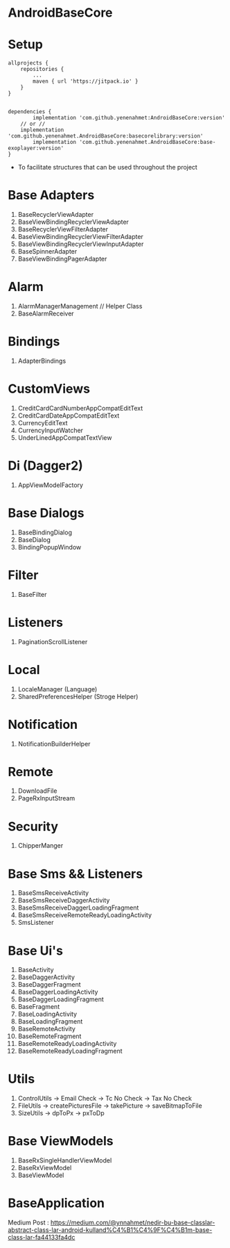 # AndroidBaseCore

# Setup

	allprojects {
		repositories {
			...
			maven { url 'https://jitpack.io' }
		}
	}
  

	dependencies {
	        implementation 'com.github.yenenahmet:AndroidBaseCore:version'
		// or //
		implementation 'com.github.yenenahmet.AndroidBaseCore:basecorelibrary:version'
    		implementation 'com.github.yenenahmet.AndroidBaseCore:base-exoplayer:version'
	}
  
 * To facilitate structures that can be used throughout the project
 
 # Base Adapters 
  1) BaseRecyclerViewAdapter
  2) BaseViewBindingRecyclerViewAdapter
  3) BaseRecyclerViewFilterAdapter
  4) BaseViewBindingRecyclerViewFilterAdapter
  5) BaseViewBindingRecyclerViewInputAdapter
  6) BaseSpinnerAdapter
  7) BaseViewBindingPagerAdapter
  
  # Alarm
  1) AlarmManagerManagement // Helper Class
  2) BaseAlarmReceiver 
  
  # Bindings 
  1) AdapterBindings
  
  # CustomViews 
  1) CreditCardCardNumberAppCompatEditText
  2) CreditCardDateAppCompatEditText
  3) CurrencyEditText
  4) CurrencyInputWatcher
  5) UnderLinedAppCompatTextView
  
  # Di (Dagger2)
  1) AppViewModelFactory 
  
  # Base Dialogs
  1) BaseBindingDialog 
  2) BaseDialog
  3) BindingPopupWindow
  
  # Filter
  1) BaseFilter
  
  # Listeners 
  1) PaginationScrollListener
  
  # Local
  1) LocaleManager  (Language)
  2) SharedPreferencesHelper (Stroge Helper)
  
  # Notification
  1) NotificationBuilderHelper
  
  # Remote
  1) DownloadFile 
  2) PageRxInputStream 
  
  # Security
  1) ChipperManger
  
  # Base Sms && Listeners
  1) BaseSmsReceiveActivity
  2) BaseSmsReceiveDaggerActivity
  3) BaseSmsReceiveDaggerLoadingFragment
  4) BaseSmsReceiveRemoteReadyLoadingActivity
  5) SmsListener
  
  # Base Ui's
  1) BaseActivity
  2) BaseDaggerActivity
  3) BaseDaggerFragment
  4) BaseDaggerLoadingActivity
  5) BaseDaggerLoadingFragment
  6) BaseFragment
  7) BaseLoadingActivity
  8) BaseLoadingFragment
  9) BaseRemoteActivity
  10) BaseRemoteFragment
  11) BaseRemoteReadyLoadingActivity
  12) BaseRemoteReadyLoadingFragment
  
  # Utils 
  1) ControlUtils 
  	-> Email Check
	-> Tc No Check
	-> Tax No Check
  2) FileUtils 
   	-> createPicturesFile
	-> takePicture
	-> saveBitmapToFile
  3) SizeUtils 
  	-> dpToPx
	-> pxToDp
	
# Base ViewModels	
  1) BaseRxSingleHandlerViewModel
  2) BaseRxViewModel
  3) BaseViewModel
  
# BaseApplication
 
 
  Medium Post :
  https://medium.com/@ynnahmet/nedir-bu-base-classlar-abstract-class-lar-android-kulland%C4%B1%C4%9F%C4%B1m-base-class-lar-fa44133fa4dc
